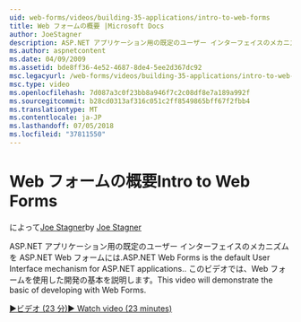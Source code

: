```yaml
---
uid: web-forms/videos/building-35-applications/intro-to-web-forms
title: Web フォームの概要 |Microsoft Docs
author: JoeStagner
description: ASP.NET アプリケーション用の既定のユーザー インターフェイスのメカニズムを ASP.NET Web フォームには. このビデオでは、Web フォームを使用した開発の基本を説明します。
ms.author: aspnetcontent
ms.date: 04/09/2009
ms.assetid: bde8ff36-4e52-4687-8de4-5ee2d367dc92
msc.legacyurl: /web-forms/videos/building-35-applications/intro-to-web-forms
msc.type: video
ms.openlocfilehash: 7d087a3c0f23bb8a946f7c2c08df8e7a189a992f
ms.sourcegitcommit: b28cd0313af316c051c2ff8549865bff67f2fbb4
ms.translationtype: MT
ms.contentlocale: ja-JP
ms.lasthandoff: 07/05/2018
ms.locfileid: "37811550"
---
```

<a name="intro-to-web-forms"></a><span data-ttu-id="a2739-104">Web フォームの概要</span><span class="sxs-lookup"><span data-stu-id="a2739-104">Intro to Web Forms</span></span>
====================
<span data-ttu-id="a2739-105">によって[Joe Stagner](https://github.com/JoeStagner)</span><span class="sxs-lookup"><span data-stu-id="a2739-105">by [Joe Stagner](https://github.com/JoeStagner)</span></span>

<span data-ttu-id="a2739-106">ASP.NET アプリケーション用の既定のユーザー インターフェイスのメカニズムを ASP.NET Web フォームには.</span><span class="sxs-lookup"><span data-stu-id="a2739-106">ASP.NET Web Forms is the default User Interface mechanism for ASP.NET applications..</span></span> <span data-ttu-id="a2739-107">このビデオでは、Web フォームを使用した開発の基本を説明します。</span><span class="sxs-lookup"><span data-stu-id="a2739-107">This video will demonstrate the basic of developing with Web Forms.</span></span>

[<span data-ttu-id="a2739-108">&#9654;ビデオ (23 分)</span><span class="sxs-lookup"><span data-stu-id="a2739-108">&#9654; Watch video (23 minutes)</span></span>](https://channel9.msdn.com/Blogs/ASP-NET-Site-Videos/intro-to-web-forms)
